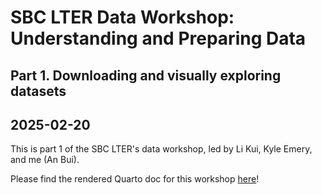 # SBC LTER Data Workshop: Understanding and Preparing Data
## Part 1. Downloading and visually exploring datasets
## 2025-02-20

This is part 1 of the SBC LTER's data workshop, led by Li Kui, Kyle Emery, and me (An Bui).  

Please find the rendered Quarto doc for this workshop [here](https://an-bui.github.io/sbc-data-workshop/render/visualizing-quarto_RENDER.html)!